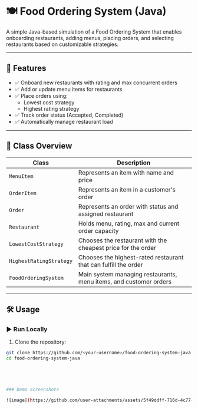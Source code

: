 # 🍽️ Food Ordering System (Java)

A simple Java-based simulation of a Food Ordering System that enables onboarding restaurants, adding menus, placing orders, and selecting restaurants based on customizable strategies.

---

## 🚀 Features

- ✅ Onboard new restaurants with rating and max concurrent orders
- ✅ Add or update menu items for restaurants
- ✅ Place orders using:
  - Lowest cost strategy
  - Highest rating strategy
- ✅ Track order status (Accepted, Completed)
- ✅ Automatically manage restaurant load

---

## 🧱 Class Overview

| Class                  | Description                                                              |
|------------------------|--------------------------------------------------------------------------|
| `MenuItem`             | Represents an item with name and price                                   |
| `OrderItem`            | Represents an item in a customer's order                                 |
| `Order`                | Represents an order with status and assigned restaurant                  |
| `Restaurant`           | Holds menu, rating, max and current order capacity                       |
| `LowestCostStrategy`   | Chooses the restaurant with the cheapest price for the order             |
| `HighestRatingStrategy`| Chooses the highest-rated restaurant that can fulfill the order          |
| `FoodOrderingSystem`   | Main system managing restaurants, menu items, and customer orders        |

---

## 🛠️ Usage

### ▶️ Run Locally

1. Clone the repository:
```bash
git clone https://github.com/<your-username>/food-ordering-system-java.git
cd food-ordering-system-java





### Demo screenshots

![image](https://github.com/user-attachments/assets/5f49ddff-716d-4c77-b1dc-2a421767ca3b)







